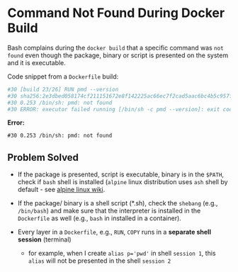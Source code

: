 # Command Not Found During Docker Build

Bash complains during the `docker build` that a specific command was `not found` even though the package, binary or script is presented on the system and it is executable.

Code snippet from a `Dockerfile` build:

```bash
#30 [build 23/26] RUN pmd --version
#30 sha256:2e3dbed058174cf211151672e8f142225ac66ec7f2cad5aac6bc4b5c957f89aa
#30 0.253 /bin/sh: pmd: not found
#30 ERROR: executor failed running [/bin/sh -c pmd --version]: exit code: 127
```

**Error:**

`#30 0.253 /bin/sh: pmd: not found`

## Problem Solved

- If the package is presented, script is executable, binary is in the `$PATH`, check if `bash` shell is installed (`alpine` linux distribution uses `ash` shell by default - see [alpine linux wiki](https://wiki.alpinelinux.org/wiki/Change_default_shell).

- If the package/ binary is a shell script (*.sh), check the `shebang` (e.g., `/bin/bash`) and make sure that the interpreter is installed in the `Dockerfile` as well (e.g., `bash` in installed in a container).

- Every layer in a `Dockerfile`, e.g., `RUN`, `COPY` runs in a **separate shell session** (terminal)
    - for example, when I create `alias p='pwd'` in shell `session 1`, this `alias` will not be presented in the shell `session 2`